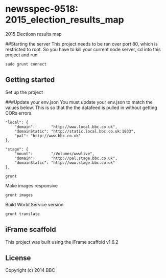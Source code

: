 # newsspec-9518: 2015_election_results_map

2015 Electiosn results map

##Starting the server
This project needs to be ran over port 80, which is restricted to root. So you have to kill your current node server, cd into this project and run 
```
sudo grunt connect
```

## Getting started

Set up the project

###Update your env.json
You must update your env.json to match the values below. This is so that the the datafeed is pulled in without getting CORs errors.
```
"local": {
    "domain":       "http://www.local.bbc.co.uk",
    "domainStatic": "http://static.local.bbc.co.uk:1033",
    "pal": "http://www.bbc.co.uk"
},

"stage": {
    "mount":        "/Volumes/wwwlive",
    "domain":       "http://pal.stage.bbc.co.uk",
    "domainStatic": "http://www.stage.bbc.co.uk"
},
```


```
grunt 
```

Make images responsive

```
grunt images
```

Build World Service version

```
grunt translate
```

## iFrame scaffold

This project was built using the iFrame scaffold v1.6.2

## License
Copyright (c) 2014 BBC
